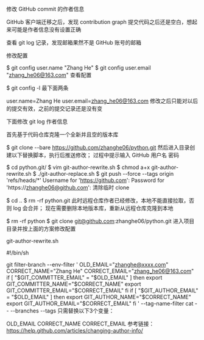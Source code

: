修改 GitHub commit 的作者信息

GitHub 客户端迁移之后，发现 contribution graph 提交代码之后还是空白，想起来可能是作者信息没有设置正确

查看 git log 记录，发现邮箱果然不是 GitHub 账号的邮箱

修改配置

$ git config user.name "Zhang He"
$ git config user.email "zhang_he06@163.com"
查看配置

$ git config -l
最下面两条

user.name=Zhang He
user.email=zhang_he06@163.com
修改之后只能对以后的提交有效，之前的提交记录还是没有变

下面修改 git log 作者信息

首先基于代码仓库克隆一个全新并且空的版本库

$ git clone --bare https://github.com/zhanghe06/python.git
然后进入目录创建以下替换脚本，执行后推送修改； 过程中提示输入 GitHub 用户名 密码

$ cd python.git/
$ vim git-author-rewrite.sh
$ chmod a+x git-author-rewrite.sh
$ ./git-author-replace.sh
$ git push --force --tags origin 'refs/heads/*'
Username for 'https://github.com': 
Password for 'https://zhanghe06@github.com': 
清除临时 clone

$ cd ..
$ rm -rf python.git
此时远程仓库作者已经修改，本地不能直接拉取，否则 log 会合并； 现在需要删除本地版本库，重新从远程仓库克隆到本地

$ rm -rf python
$ git clone git@github.com:zhanghe06/python.git
进入项目目录并按上面的方案修改配置

git-author-rewrite.sh

#!/bin/sh

git filter-branch --env-filter '
OLD_EMAIL="zhanghe@xxxx.com"
CORRECT_NAME="Zhang He"
CORRECT_EMAIL="zhang_he06@163.com"
if [ "$GIT_COMMITTER_EMAIL" = "$OLD_EMAIL" ]
then
    export GIT_COMMITTER_NAME="$CORRECT_NAME"
    export GIT_COMMITTER_EMAIL="$CORRECT_EMAIL"
fi
if [ "$GIT_AUTHOR_EMAIL" = "$OLD_EMAIL" ]
then
    export GIT_AUTHOR_NAME="$CORRECT_NAME"
    export GIT_AUTHOR_EMAIL="$CORRECT_EMAIL"
fi
' --tag-name-filter cat -- --branches --tags
只需替换以下3个变量：

OLD_EMAIL
CORRECT_NAME
CORRECT_EMAIL
参考链接：https://help.github.com/articles/changing-author-info/
